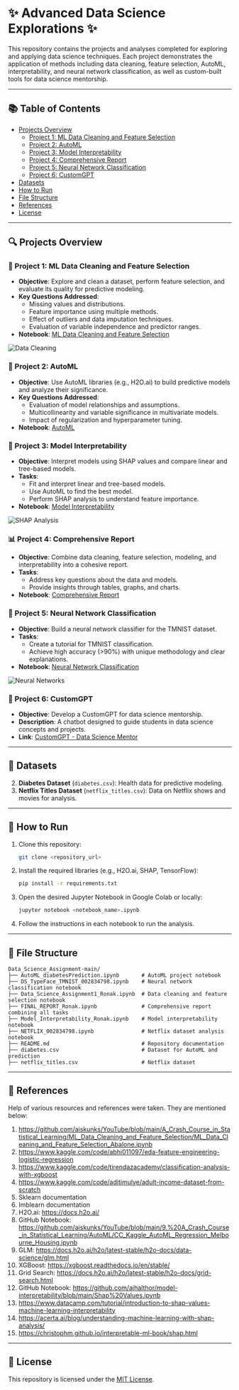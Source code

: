 # ✨ Advanced Data Science Explorations ✨

This repository contains the projects and analyses completed for exploring and applying data science techniques. Each project demonstrates the application of methods including data cleaning, feature selection, AutoML, interpretability, and neural network classification, as well as custom-built tools for data science mentorship.

---

## 📚 Table of Contents

- [Projects Overview](#projects-overview)
  - [Project 1: ML Data Cleaning and Feature Selection](#project-1-ml-data-cleaning-and-feature-selection)
  - [Project 2: AutoML](#project-2-automl)
  - [Project 3: Model Interpretability](#project-3-model-interpretability)
  - [Project 4: Comprehensive Report](#project-4-comprehensive-report)
  - [Project 5: Neural Network Classification](#project-5-neural-network-classification)
  - [Project 6: CustomGPT](#project-6-customgpt)
- [Datasets](#datasets)
- [How to Run](#how-to-run)
- [File Structure](#file-structure)
- [References](#references)
- [License](#license)

---

## 🔍 Projects Overview

### 🌟 Project 1: ML Data Cleaning and Feature Selection

- **Objective**: Explore and clean a dataset, perform feature selection, and evaluate its quality for predictive modeling.
- **Key Questions Addressed**:
  - Missing values and distributions.
  - Feature importance using multiple methods.
  - Effect of outliers and data imputation techniques.
  - Evaluation of variable independence and predictor ranges.
- **Notebook**: [ML Data Cleaning and Feature Selection](https://github.com/Ronakmishra/Advanced-Data-Science-Explorations/blob/main/Data_Science_Assignment1_Ronak.ipynb)

![Data Cleaning](https://media.giphy.com/media/3o7TKOxyw3e8X4Q88Q/giphy.gif)

### 🤖 Project 2: AutoML

- **Objective**: Use AutoML libraries (e.g., H2O.ai) to build predictive models and analyze their significance.
- **Key Questions Addressed**:
  - Evaluation of model relationships and assumptions.
  - Multicollinearity and variable significance in multivariate models.
  - Impact of regularization and hyperparameter tuning.
- **Notebook**: [AutoML](https://github.com/Ronakmishra/Advanced-Data-Science-Explorations/blob/main/AutoML_diabetesPrediction.ipynb)

### 🧠 Project 3: Model Interpretability

- **Objective**: Interpret models using SHAP values and compare linear and tree-based models.
- **Tasks**:
  - Fit and interpret linear and tree-based models.
  - Use AutoML to find the best model.
  - Perform SHAP analysis to understand feature importance.
- **Notebook**: [Model Interpretability](https://github.com/Ronakmishra/Advanced-Data-Science-Ex)

![SHAP Analysis](https://media.giphy.com/media/l3V0sNZ0NGomeurCM/giphy.gif)

### 📊 Project 4: Comprehensive Report

- **Objective**: Combine data cleaning, feature selection, modeling, and interpretability into a cohesive report.
- **Tasks**:
  - Address key questions about the data and models.
  - Provide insights through tables, graphs, and charts.
- **Notebook**: [Comprehensive Report](https://github.com/Ronakmishra/Advanced-Data-Science-Explorations/blob/main/FINAL_REPORT_Ronak.ipynb)

### 🔢 Project 5: Neural Network Classification

- **Objective**: Build a neural network classifier for the TMNIST dataset.
- **Tasks**:
  - Create a tutorial for TMNIST classification.
  - Achieve high accuracy (>90%) with unique methodology and clear explanations.
- **Notebook**: [Neural Network Classification](https://github.com/Ronakmishra/Advanced-Data-Science-Explorations/blob/main/DS_TypeFace_TMNIST_002834798.ipynb)

![Neural Networks](https://media.giphy.com/media/26BRrSvJUa0crqw4E/giphy.gif)

### 🤖 Project 6: CustomGPT

- **Objective**: Develop a CustomGPT for data science mentorship.
- **Description**: A chatbot designed to guide students in data science concepts and projects.
- **Link**: [CustomGPT - Data Science Mentor](https://chat.openai.com/g/g-SXjfXUTqo-data-science-mentor)

---

## 📁 Datasets
2. **Diabetes Dataset** (`diabetes.csv`): Health data for predictive modeling.
3. **Netflix Titles Dataset** (`netflix_titles.csv`): Data on Netflix shows and movies for analysis.

---

## 🚀 How to Run

1. Clone this repository:
   ```bash
   git clone <repository_url>
   ```
2. Install the required libraries (e.g., H2O.ai, SHAP, TensorFlow):
   ```bash
   pip install -r requirements.txt
   ```
3. Open the desired Jupyter Notebook in Google Colab or locally:
   ```bash
   jupyter notebook <notebook_name>.ipynb
   ```
4. Follow the instructions in each notebook to run the analysis.

---

## 📂 File Structure

```
Data_Science_Assignment-main/
├── AutoML_diabetesPrediction.ipynb       # AutoML project notebook
├── DS_TypeFace_TMNIST_002834798.ipynb    # Neural network classification notebook
├── Data_Science_Assignment1_Ronak.ipynb  # Data cleaning and feature selection notebook
├── FINAL_REPORT_Ronak.ipynb              # Comprehensive report combining all tasks
├── Model_Interpretability_Ronak.ipynb    # Model interpretability notebook
├── NETFLIX_002834798.ipynb               # Netflix dataset analysis notebook
├── README.md                             # Repository documentation
├── diabetes.csv                          # Dataset for AutoML and prediction
├── netflix_titles.csv                    # Netflix dataset
```

---

## 📖 References

Help of various resources and references were taken. They are mentioned below:

1. https://github.com/aiskunks/YouTube/blob/main/A_Crash_Course_in_Statistical_Learning/ML_Data_Cleaning_and_Feature_Selection/ML_Data_Cleaning_and_Feature_Selection_Abalone.ipynb
2. https://www.kaggle.com/code/abhi011097/eda-feature-engineering-logistic-regression
3. https://www.kaggle.com/code/tirendazacademy/classification-analysis-with-xgboost
4. https://www.kaggle.com/code/aditimulye/adult-income-dataset-from-scratch
5. Sklearn documentation
6. Imblearn documentation
7. H2O.ai: https://docs.h2o.ai/
8. GitHub Notebook: https://github.com/aiskunks/YouTube/blob/main/9.%20A_Crash_Course_in_Statistical_Learning/AutoML/CC_Kaggle_AutoML_Regression_Melbourne_Housing.ipynb
9. GLM: https://docs.h2o.ai/h2o/latest-stable/h2o-docs/data-science/glm.html
10. XGBoost: https://xgboost.readthedocs.io/en/stable/
11. Grid Search: https://docs.h2o.ai/h2o/latest-stable/h2o-docs/grid-search.html
12. GitHub Notebook: https://github.com/ajhalthor/model-interpretability/blob/main/Shap%20Values.ipynb
13. https://www.datacamp.com/tutorial/introduction-to-shap-values-machine-learning-interpretability
14. https://acerta.ai/blog/understanding-machine-learning-with-shap-analysis/
15. https://christophm.github.io/interpretable-ml-book/shap.html

---

## 📜 License

This repository is licensed under the [MIT License](LICENSE).
